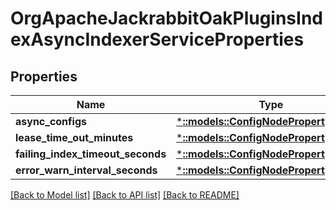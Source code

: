 # OrgApacheJackrabbitOakPluginsIndexAsyncIndexerServiceProperties

## Properties
Name | Type | Description | Notes
------------ | ------------- | ------------- | -------------
**async_configs** | [***::models::ConfigNodePropertyArray**](configNodePropertyArray.md) |  | [optional] 
**lease_time_out_minutes** | [***::models::ConfigNodePropertyInteger**](configNodePropertyInteger.md) |  | [optional] 
**failing_index_timeout_seconds** | [***::models::ConfigNodePropertyInteger**](configNodePropertyInteger.md) |  | [optional] 
**error_warn_interval_seconds** | [***::models::ConfigNodePropertyInteger**](configNodePropertyInteger.md) |  | [optional] 

[[Back to Model list]](../README.md#documentation-for-models) [[Back to API list]](../README.md#documentation-for-api-endpoints) [[Back to README]](../README.md)


